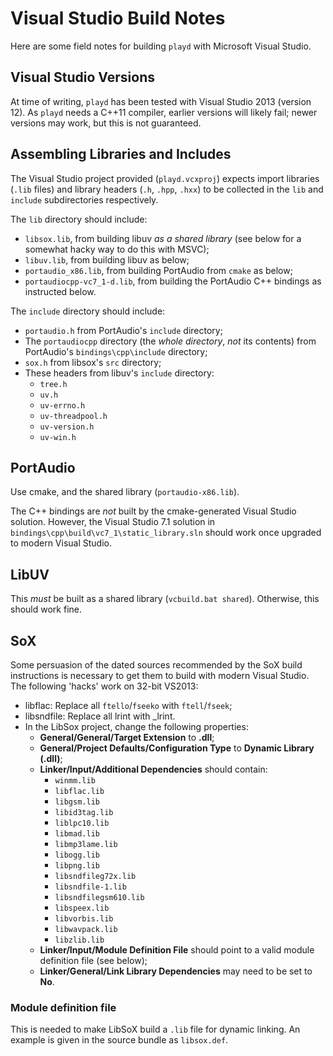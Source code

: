 # Visual Studio Build Notes

Here are some field notes for building `playd` with Microsoft Visual Studio.

## Visual Studio Versions

At time of writing, `playd` has been tested with Visual Studio 2013 (version
12).  As `playd` needs a C++11 compiler, earlier versions will likely fail;
newer versions may work, but this is not guaranteed.

## Assembling Libraries and Includes

The Visual Studio project provided (`playd.vcxproj`) expects import libraries
(`.lib` files) and library headers (`.h`, `.hpp`, `.hxx`) to be collected in
the `lib` and `include` subdirectories respectively.

The `lib` directory should include:

* `libsox.lib`, from building libuv _as a shared library_ (see below for a
  somewhat hacky way to do this with MSVC);
* `libuv.lib`, from building libuv as below;
* `portaudio_x86.lib`, from building PortAudio from `cmake` as below;
* `portaudiocpp-vc7_1-d.lib`, from building the PortAudio C++ bindings as
  instructed below.

The `include` directory should include:

* `portaudio.h` from PortAudio's `include` directory;
* The `portaudiocpp` directory (the _whole directory_, _not_ its contents) from
  PortAudio's `bindings\cpp\include` directory;
* `sox.h` from libsox's `src` directory;
* These headers from libuv's `include` directory:
  * `tree.h`
  * `uv.h`
  * `uv-errno.h`
  * `uv-threadpool.h`
  * `uv-version.h`
  * `uv-win.h`

## PortAudio

Use cmake, and the shared library (`portaudio-x86.lib`).

The C++ bindings are _not_ built by the cmake-generated Visual Studio
solution.  However, the Visual Studio 7.1 solution in
`bindings\cpp\build\vc7_1\static_library.sln` should work once upgraded to
modern Visual Studio.

## LibUV

This _must_ be built as a shared library (`vcbuild.bat shared`).  Otherwise,
this should work fine.

## SoX

Some persuasion of the dated sources recommended by the SoX build instructions
is necessary to get them to build with modern Visual Studio.  The following
'hacks' work on 32-bit VS2013:

* libflac: Replace all `ftello`/`fseeko` with `ftell`/`fseek`;
* libsndfile: Replace all lrint with _lrint.
* In the LibSox project, change the following properties:
  * __General/General/Target Extension__ to __.dll__;
  * __General/Project Defaults/Configuration Type__ to
    __Dynamic Library (.dll)__;
  * __Linker/Input/Additional Dependencies__ should contain:
    * `winmm.lib`
    * `libflac.lib`
    * `libgsm.lib`
    * `libid3tag.lib`
    * `liblpc10.lib`
    * `libmad.lib`
    * `libmp3lame.lib`
    * `libogg.lib`
    * `libpng.lib`
    * `libsndfileg72x.lib`
    * `libsndfile-1.lib`
    * `libsndfilegsm610.lib`
    * `libspeex.lib`
    * `libvorbis.lib`
    * `libwavpack.lib`
    * `libzlib.lib`
  * __Linker/Input/Module Definition File__ should point to a valid module
    definition file (see below);
  * __Linker/General/Link Library Dependencies__ may need to be set to __No__.

### Module definition file

This is needed to make LibSoX build a `.lib` file for dynamic linking.  An
example is given in the source bundle as `libsox.def`.
